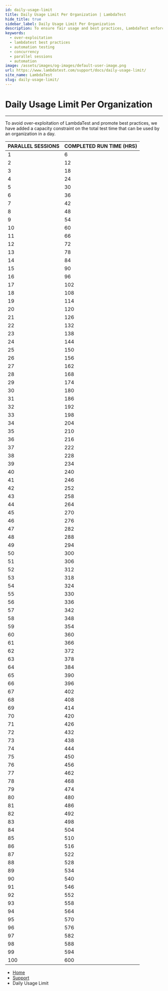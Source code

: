 ```yaml
---
id: daily-usage-limit
title: Daily Usage Limit Per Organization | LambdaTest
hide_title: true
sidebar_label: Daily Usage Limit Per Organization
description: To ensure fair usage and best practices, LambdaTest enforces a daily capacity limit on the total test time for each organization.
keywords:
  - over-exploitation
  - lambdatest best practices
  - automation testing
  - concurrency
  - parallel sessions
  - automation
image: /assets/images/og-images/default-user-image.png
url: https://www.lambdatest.com/support/docs/daily-usage-limit/
site_name: LambdaTest
slug: daily-usage-limit/
---
```


<script type="application/ld+json"
      dangerouslySetInnerHTML={{ __html: JSON.stringify({
       "@context": "https://schema.org",
        "@type": "BreadcrumbList",
        "itemListElement": [{
          "@type": "ListItem",
          "position": 1,
          "name": "Home",
          "item": "https://www.lambdatest.com"
        },{
          "@type": "ListItem",
          "position": 2,
          "name": "Support",
          "item": "https://www.lambdatest.com/support/docs/"
        },{
          "@type": "ListItem",
          "position": 3,
          "name": "Daily Usage Limit",
          "item": "https://www.lambdatest.com/support/docs/daily-usage-limit/"
        }]
      })
    }}
></script>

# Daily Usage Limit Per Organization
***

To avoid over-exploitation of LambdaTest and promote best practices, we have added a capacity constraint on the total test time that can be used by an organization in a day.

| PARALLEL SESSIONS | COMPLETED RUN TIME (HRS) |
| ---------- | ----------------- |
| 1 | 6 |
| 2 | 12 |
| 3 | 18 |
| 4 | 24 |
| 5 | 30 |
| 6 | 36 |
| 7 | 42 |
| 8 | 48 |
| 9 | 54 |
| 10 | 60 |
| 11 | 66 |
| 12 | 72 |
| 13 | 78 |
| 14 | 84 |
| 15 | 90 |
| 16 | 96 |
| 17 | 102 |
| 18 | 108 |
| 19 | 114 |
| 20 | 120 |
| 21 | 126 |
| 22 | 132 |
| 23 | 138 |
| 24 | 144 |
| 25 | 150 |
| 26 | 156 |
| 27 | 162 |
| 28 | 168 |
| 29 | 174 |
| 30 | 180 |
| 31 | 186 |
| 32 | 192 |
| 33 | 198 |
| 34 | 204 |
| 35 | 210 |
| 36 | 216 |
| 37 | 222 |
| 38 | 228 |
| 39 | 234 |
| 40 | 240 |
| 41 | 246 |
| 42 | 252 |
| 43 | 258 |
| 44 | 264 |
| 45 | 270 |
| 46 | 276 |
| 47 | 282 |
| 48 | 288 |
| 49 | 294 |
| 50 | 300 |
| 51 | 306 |
| 52 | 312 |
| 53 | 318 |
| 54 | 324 |
| 55 | 330 |
| 56 | 336 | 
| 57 | 342 |
| 58 | 348 |
| 59 | 354 |
| 60 | 360 |
| 61 | 366 |
| 62 | 372 |
| 63 | 378 |
| 64 | 384 |
| 65 | 390 |
| 66 | 396 |
| 67 | 402 |
| 68 | 408 |
| 69 | 414 |
| 70 | 420 |
| 71 | 426 |
| 72 | 432 |
| 73 | 438 |
| 74 | 444 |
| 75 | 450 |
| 76 | 456 |
| 77 | 462 |
| 78 | 468 |
| 79 | 474 |
| 80 | 480 |
| 81 | 486 |
| 82 | 492 |
| 83 | 498 |
| 84 | 504 |
| 85 | 510 |
| 86 | 516 |
| 87 | 522 |
| 88 | 528 |
| 89 | 534 |
| 90 | 540 |
| 91 | 546 |
| 92 | 552 |
| 93 | 558 |
| 94 | 564 |
| 95 | 570 |
| 96 | 576 |
| 97 | 582 |
| 98 | 588 |
| 99 | 594 |
| 100 | 600 |

<nav aria-label="breadcrumbs">
  <ul className="breadcrumbs">
    <li className="breadcrumbs__item">
      <a className="breadcrumbs__link" target="_self" href="https://www.lambdatest.com">
        Home
      </a>
    </li>
    <li className="breadcrumbs__item">
      <a className="breadcrumbs__link" target="_self" href="https://www.lambdatest.com/support/docs/">
        Support
      </a>
    </li>
    <li className="breadcrumbs__item breadcrumbs__item--active">
      <span className="breadcrumbs__link">
        Daily Usage Limit
      </span>
    </li>
  </ul>
</nav>